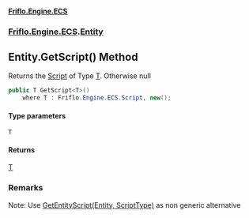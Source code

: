 #### [Friflo.Engine.ECS](index.md 'index')
### [Friflo.Engine.ECS](Friflo.Engine.ECS.md 'Friflo.Engine.ECS').[Entity](Entity.md 'Friflo.Engine.ECS.Entity')

## Entity.GetScript<T>() Method

Returns the [Script](Script.md 'Friflo.Engine.ECS.Script') of Type [T](Entity.GetScript_T_().md#Friflo.Engine.ECS.Entity.GetScript_T_().T 'Friflo.Engine.ECS.Entity.GetScript<T>().T'). Otherwise null

```csharp
public T GetScript<T>()
    where T : Friflo.Engine.ECS.Script, new();
```
#### Type parameters

<a name='Friflo.Engine.ECS.Entity.GetScript_T_().T'></a>

`T`

#### Returns
[T](Entity.GetScript_T_().md#Friflo.Engine.ECS.Entity.GetScript_T_().T 'Friflo.Engine.ECS.Entity.GetScript<T>().T')

### Remarks
Note: Use [GetEntityScript(Entity, ScriptType)](EntityUtils.GetEntityScript(Entity,ScriptType).md 'Friflo.Engine.ECS.EntityUtils.GetEntityScript(Friflo.Engine.ECS.Entity, Friflo.Engine.ECS.ScriptType)') as non generic alternative